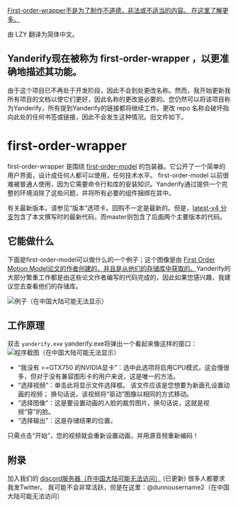 [First-order-wrapper不是为了制作不道德，非法或不适当的内容。 在这里了解更多。](MANIFESTO.md)

由 LZY 翻译为简体中文。

## Yanderify现在被称为 first-order-wrapper ，以更准确地描述其功能。
由于这个项目已不再处于开发阶段，因此不会到处更改名称。然而，我开始更新我所有项目的文档以使它们更好，因此名称的更改是必要的。您仍然可以将该项目称为Yanderify，所有提到Yanderify的链接都将继续工作。更改 repo 名称会破坏指向此处的任何书签或链接，因此不会发生这种情况。旧文件如下。

# first-order-wrapper
first-order-wrapper 是围绕 [first-order-model](https://github.com/AliaksandrSiarohin/first-order-model) 的包装器。它公开了一个简单的用户界面，设计成任何人都可以使用，任何技术水平。 first-order-model 以前很难被普通人使用，因为它需要命令行和库的安装知识。Yanderify通过提供一个完整的环境消除了这些问题，并将所有必要的组件捆绑在其中。

有关最新版本，请参见“版本”选项卡。回购不一定是最新的。但是，[latest-v4 分支](https://github.com/dunnousername/yanderifier/tree/latest-v4)包含了本文撰写时的最新代码，而master则包含了后面两个主要版本的代码。

## 它能做什么

下面是first-order-model可以做什么的一个例子；这个图像是由 [First Order Motion Model论文的作者创建的，并且是从他们的存储库中获取的。](https://github.com/AliaksandrSiarohin/first-order-model)Yanderify的大部分繁重工作都是由这些论文作者编写的代码完成的，因此如果您感兴趣，我建议您去查看他们的存储库。

![例子（在中国大陆可能无法显示）](https://github.com/AliaksandrSiarohin/first-order-model/raw/master/sup-mat/relative-demo.gif)

## 工作原理

双击 `yanderify.exe` yanderify.exe将弹出一个看起来像这样的窗口：
![程序截图（在中国大陆可能无法显示）](readme_mats/ss1.png)

- “我没有 >=GTX750 的NVIDIA显卡”：选中此选项将启用CPU模式，这会慢很多，但对于没有兼容图形卡的用户来说，这是唯一的方法。
- “选择视频”：单击此将显示文件选择框。 该文件应该是您想要为新面孔设置动画的视频； 换句话说，该视频将“驱动”图像以相同的方式移动。
- “选择图像”：这是要设置动画的人脸的裁剪图片。换句话说，这就是视频“穿”的脸。
- “选择输出”：这是存储结果的位置。

只需点击“开始”，您的视频就会重新设置动画，并用源音频重新编码！

## 附录

加入我们的 [discord服务器（在中国大陆可能无法访问）](https://discord.gg/eEvTzRP) (已更新)
很多人都要求我发Twitter。 我可能不会非常活跃，但是在这里：@dunnousername2（在中国大陆可能无法访问）
